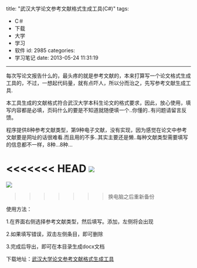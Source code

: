 title: "武汉大学论文参考文献格式生成工具(C#)"
tags:
  - C＃
  - 下载
  - 大学
  - 学习
  - 软件
id: 2985
categories:
  - 学习笔记
date: 2013-05-24 11:31:19
---

每次写论文报告什么的，最头疼的就是参考文献的，本来打算写一个论文格式生成工具的，不过，一想起代码量，就有点吓人，所以分而治之，先写参考文献生成工具.

本工具生成的文献格式符合武汉大学本科生论文的格式要求，因此，放心使用，填写内容都是必填，页码什么的要是不知道就随便填一个..你懂的..有问题请留言反馈。

程序提供8种参考文献类型，第9种电子文献，没有实现，因为感觉在论文中参考文献要是网址的话很难看.而且用的不多..其实主要还是懒..每种文献类型需要填写的信息都不一样，8种...8种...

<<<<<<< HEAD
[![]({{BASE_PATH}}/images/0a81d82d86007c82e327e9c0bbce1e32bb637f0e.png)](http://leaverimage.b0.upaiyun.com/36356_o.png)
=======
[![](/images/0a81d82d86007c82e327e9c0bbce1e32bb637f0e.png)](http://leaverimage.b0.upaiyun.com/36356_o.png)
>>>>>>> 换电脑之后重新备份

使用方法：

1.在界面右侧选择参考文献类型，然后填写。添加，左侧将会出现

2.如果填写错误，双击左侧条目，即可删除

3.完成后导出，即可在本目录生成docx文档

下载地址：[武汉大学论文参考文献格式生成工具](http://pan.baidu.com/share/link?shareid=510063&amp;uk=1493685990)

&nbsp;